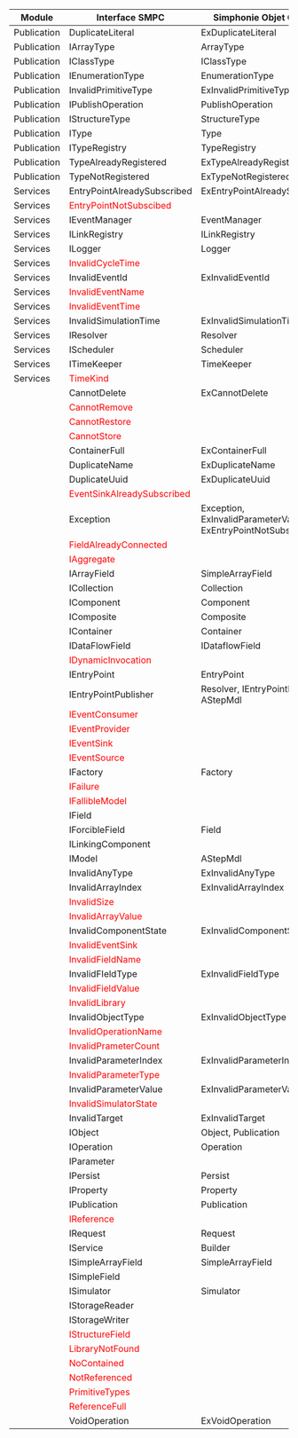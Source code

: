Module|Interface SMPC|Simphonie Objet Concret
--- |--- | ---
|Publication|DuplicateLiteral|ExDuplicateLiteral|
|Publication|IArrayType|ArrayType|
|Publication|IClassType|IClassType|
|Publication|IEnumerationType|EnumerationType|
|Publication|InvalidPrimitiveType|ExInvalidPrimitiveType|
|Publication|IPublishOperation|PublishOperation|
|Publication|IStructureType|StructureType|
|Publication|IType|Type|
|Publication|ITypeRegistry|TypeRegistry|
|Publication|TypeAlreadyRegistered|ExTypeAlreadyRegistered|
|Publication|TypeNotRegistered|ExTypeNotRegistered|
|Services|EntryPointAlreadySubscribed|ExEntryPointAlreadySubscribed|
|Services|<span style="color:red">EntryPointNotSubscibed</span>|
|Services|IEventManager|EventManager|
|Services|ILinkRegistry|ILinkRegistry|
|Services|ILogger|Logger|
|Services|<span style="color:red">InvalidCycleTime</span>|
|Services|InvalidEventId|ExInvalidEventId|
|Services|<span style="color:red">InvalidEventName</span>|
|Services|<span style="color:red">InvalidEventTime</span>|
|Services|InvalidSimulationTime|ExInvalidSimulationTime|
|Services|IResolver|Resolver|
|Services|IScheduler|Scheduler|
|Services|ITimeKeeper|TimeKeeper|
|Services|<span style="color:red">TimeKind</span>|
||CannotDelete|ExCannotDelete|
||<span style="color:red">CannotRemove</span>|
||<span style="color:red">CannotRestore</span>|
||<span style="color:red">CannotStore</span>|
||ContainerFull|ExContainerFull|
||DuplicateName|ExDuplicateName|
||DuplicateUuid|ExDuplicateUuid|
||<span style="color:red">EventSinkAlreadySubscribed</span>|
||Exception|Exception, ExInvalidParameterValue, ExEntryPointNotSubscribed, |ExEntryPointNotSubscribed, ExDuplicateLiteral, ExInvalidSimulationTime, |ExInvalidPrimitiveType…|
||<span style="color:red">FieldAlreadyConnected</span>|
||<span style="color:red">IAggregate</span>|
||IArrayField|SimpleArrayField|
||ICollection|Collection|
||IComponent|Component|
||IComposite|Composite|
||IContainer|Container|
||IDataFlowField|IDataflowField|
||<span style="color:red">IDynamicInvocation</span>|
||IEntryPoint|EntryPoint|
||IEntryPointPublisher|Resolver, IEntryPointPublisher, AStepMdl|
||<span style="color:red">IEventConsumer</span>|
||<span style="color:red">IEventProvider</span>|
||<span style="color:red">IEventSink</span>|
||<span style="color:red">IEventSource</span>|
||IFactory|Factory|
||<span style="color:red">IFailure</span>|
||<span style="color:red">IFallibleModel</span>|
||IField|
||IForcibleField|Field|
||ILinkingComponent|
||IModel|AStepMdl|
||InvalidAnyType|ExInvalidAnyType|
||InvalidArrayIndex|ExInvalidArrayIndex|
||<span style="color:red">InvalidSize</span>|
||<span style="color:red">InvalidArrayValue</span>|
||InvalidComponentState|ExInvalidComponentState|
||<span style="color:red">InvalidEventSink</span>|
||<span style="color:red">InvalidFieldName</span>|
||InvalidFIeldType|ExInvalidFieldType|
||<span style="color:red">InvalidFieldValue</span>|
||<span style="color:red">InvalidLibrary</span>|
||InvalidObjectType|ExInvalidObjectType|
||<span style="color:red">InvalidOperationName</span>|
||<span style="color:red">InvalidPrameterCount</span>|
||InvalidParameterIndex|ExInvalidParameterIndex|
||<span style="color:red">InvalidParameterType</span>|
||InvalidParameterValue|ExInvalidParameterValue|
||<span style="color:red">InvalidSimulatorState</span>|
||InvalidTarget|ExInvalidTarget|
||IObject|Object, Publication|
||IOperation|Operation|
||IParameter|
||IPersist|Persist|
||IProperty|Property|
||IPublication|Publication|
||<span style="color:red">IReference</span>|
||IRequest|Request|
||IService|Builder|
||ISimpleArrayField|SimpleArrayField|
||ISimpleField|
||ISimulator|Simulator|
||IStorageReader|
||IStorageWriter|
||<span style="color:red">IStructureField</span>|
||<span style="color:red">LibraryNotFound</span>|
||<span style="color:red">NoContained</span>|
||<span style="color:red">NotReferenced</span>|
||<span style="color:red">PrimitiveTypes</span>|
||<span style="color:red">ReferenceFull</span>|
||VoidOperation|ExVoidOperation|